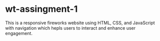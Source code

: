 # wt-assingment-1
This is a responsive fireworks website using HTML, CSS, and JavaScript with navigation which hepls users to interact and enhance user engagement.
